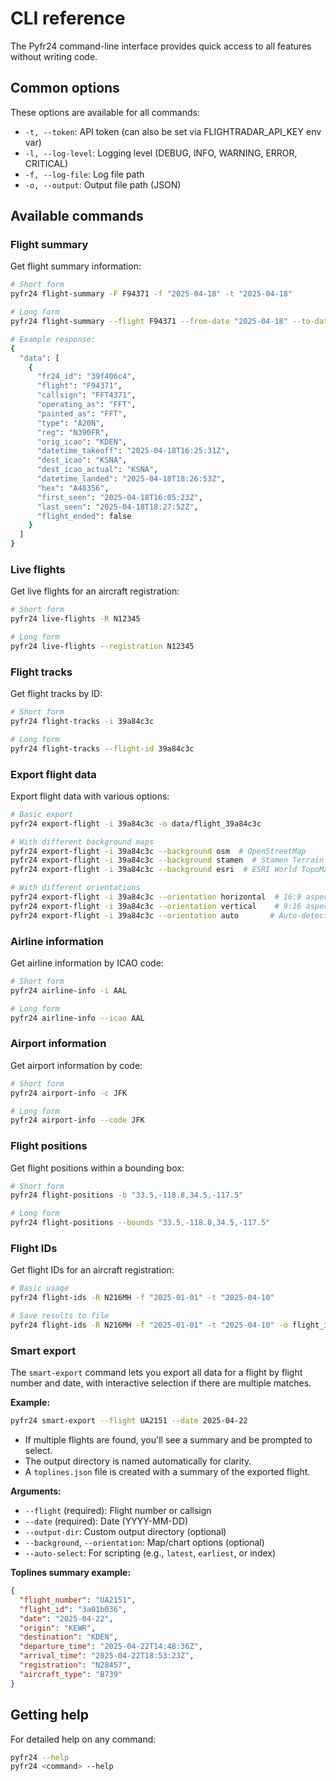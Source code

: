 # CLI reference

The Pyfr24 command-line interface provides quick access to all features without writing code.

## Common options

These options are available for all commands:

- `-t, --token`: API token (can also be set via FLIGHTRADAR_API_KEY env var)
- `-l, --log-level`: Logging level (DEBUG, INFO, WARNING, ERROR, CRITICAL)
- `-f, --log-file`: Log file path
- `-o, --output`: Output file path (JSON)

## Available commands

### Flight summary

Get flight summary information:
```bash
# Short form
pyfr24 flight-summary -F F94371 -f "2025-04-18" -t "2025-04-18"

# Long form
pyfr24 flight-summary --flight F94371 --from-date "2025-04-18" --to-date "2025-04-18"

# Example response:
{
  "data": [
    {
      "fr24_id": "39f406c4",
      "flight": "F94371",
      "callsign": "FFT4371",
      "operating_as": "FFT",
      "painted_as": "FFT",
      "type": "A20N",
      "reg": "N390FR",
      "orig_icao": "KDEN",
      "datetime_takeoff": "2025-04-18T16:25:31Z",
      "dest_icao": "KSNA",
      "dest_icao_actual": "KSNA",
      "datetime_landed": "2025-04-18T18:26:53Z",
      "hex": "A48356",
      "first_seen": "2025-04-18T16:05:23Z",
      "last_seen": "2025-04-18T18:27:52Z",
      "flight_ended": false
    }
  ]
}
```

### Live flights

Get live flights for an aircraft registration:
```bash
# Short form
pyfr24 live-flights -R N12345

# Long form
pyfr24 live-flights --registration N12345
```

### Flight tracks

Get flight tracks by ID:
```bash
# Short form
pyfr24 flight-tracks -i 39a84c3c

# Long form
pyfr24 flight-tracks --flight-id 39a84c3c
```

### Export flight data

Export flight data with various options:
```bash
# Basic export
pyfr24 export-flight -i 39a84c3c -o data/flight_39a84c3c

# With different background maps
pyfr24 export-flight -i 39a84c3c --background osm  # OpenStreetMap
pyfr24 export-flight -i 39a84c3c --background stamen  # Stamen Terrain
pyfr24 export-flight -i 39a84c3c --background esri  # ESRI World TopoMap

# With different orientations
pyfr24 export-flight -i 39a84c3c --orientation horizontal  # 16:9 aspect ratio
pyfr24 export-flight -i 39a84c3c --orientation vertical    # 9:16 aspect ratio
pyfr24 export-flight -i 39a84c3c --orientation auto       # Auto-detect
```

### Airline information

Get airline information by ICAO code:
```bash
# Short form
pyfr24 airline-info -i AAL

# Long form
pyfr24 airline-info --icao AAL
```

### Airport information

Get airport information by code:
```bash
# Short form
pyfr24 airport-info -c JFK

# Long form
pyfr24 airport-info --code JFK
```

### Flight positions

Get flight positions within a bounding box:
```bash
# Short form
pyfr24 flight-positions -b "33.5,-118.8,34.5,-117.5"

# Long form
pyfr24 flight-positions --bounds "33.5,-118.8,34.5,-117.5"
```

### Flight IDs

Get flight IDs for an aircraft registration:
```bash
# Basic usage
pyfr24 flight-ids -R N216MH -f "2025-01-01" -t "2025-04-10"

# Save results to file
pyfr24 flight-ids -R N216MH -f "2025-01-01" -t "2025-04-10" -o flight_ids.json
```

### Smart export

The `smart-export` command lets you export all data for a flight by flight number and date, with interactive selection if there are multiple matches.

**Example:**
```bash
pyfr24 smart-export --flight UA2151 --date 2025-04-22
```

- If multiple flights are found, you'll see a summary and be prompted to select.
- The output directory is named automatically for clarity.
- A `toplines.json` file is created with a summary of the exported flight.

**Arguments:**

- `--flight` (required): Flight number or callsign
- `--date` (required): Date (YYYY-MM-DD)
- `--output-dir`: Custom output directory (optional)
- `--background`, `--orientation`: Map/chart options (optional)
- `--auto-select`: For scripting (e.g., `latest`, `earliest`, or index)

**Toplines summary example:**
```json
{
  "flight_number": "UA2151",
  "flight_id": "3a01b036",
  "date": "2025-04-22",
  "origin": "KEWR",
  "destination": "KDEN",
  "departure_time": "2025-04-22T14:48:36Z",
  "arrival_time": "2025-04-22T18:53:23Z",
  "registration": "N28457",
  "aircraft_type": "B739"
}
```

## Getting help

For detailed help on any command:
```bash
pyfr24 --help
pyfr24 <command> --help
```